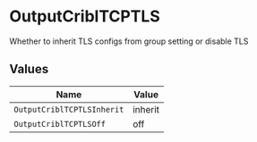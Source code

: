 # OutputCriblTCPTLS

Whether to inherit TLS configs from group setting or disable TLS


## Values

| Name                       | Value                      |
| -------------------------- | -------------------------- |
| `OutputCriblTCPTLSInherit` | inherit                    |
| `OutputCriblTCPTLSOff`     | off                        |